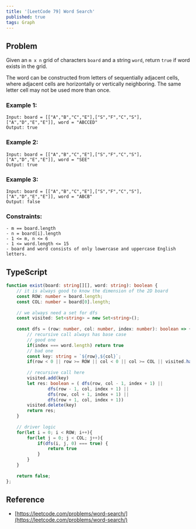 ```yaml
---
title: '[LeetCode 79] Word Search'
published: true
tags: Graph
---
```


## Problem

Given an `m x n` grid of characters `board` and a string `word`, return `true` if word exists in the grid.

The word can be constructed from letters of sequentially adjacent cells, where adjacent cells are horizontally or vertically neighboring. The same letter cell may not be used more than once.

### Example 1:

```
Input: board = [["A","B","C","E"],["S","F","C","S"],["A","D","E","E"]], word = "ABCCED"
Output: true
```

### Example 2:

```
Input: board = [["A","B","C","E"],["S","F","C","S"],["A","D","E","E"]], word = "SEE"
Output: true
```

### Example 3:

```
Input: board = [["A","B","C","E"],["S","F","C","S"],["A","D","E","E"]], word = "ABCB"
Output: false
```
 
### Constraints:

```
- m == board.length
- n = board[i].length
- 1 <= m, n <= 6
- 1 <= word.length <= 15
- board and word consists of only lowercase and uppercase English letters.
```

## TypeScript

```typescript
function exist(board: string[][], word: string): boolean {
    // it is always good to know the dimension of the 2D board
    const ROW: number = board.length;
    const COL: number = board[0].length;
    
    // we always need a set for dfs
    const visited: Set<string> = new Set<string>();
    
    const dfs = (row: number, col: number, index: number): boolean => {
        // recursive call always has base case
        // good one
        if(index === word.length) return true
        // bad one
        const key: string = `${row},${col}`;
        if(row < 0 || row >= ROW || col < 0 || col >= COL || visited.has(key) || board[row][col] !== word[index]) return false;
        
        // recursive call here
        visited.add(key)
        let res: boolean = ( dfs(row, col - 1, index + 1) ||
                dfs(row - 1, col, index + 1) ||
                dfs(row, col + 1, index + 1) ||
                dfs(row + 1, col, index + 1))
        visited.delete(key)
        return res;
    }
    
    // driver logic
    for(let i = 0; i < ROW; i++){
        for(let j = 0; j < COL; j++){
            if(dfs(i, j, 0) === true) {
                return true
            }
        }
    }
    
    return false;
};
```

## Reference

- [https://leetcode.com/problems/word-search/](https://leetcode.com/problems/word-search/)